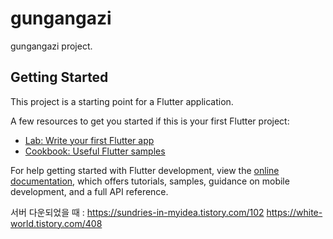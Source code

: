 # gungangazi

gungangazi project.

## Getting Started

This project is a starting point for a Flutter application.

A few resources to get you started if this is your first Flutter project:

- [Lab: Write your first Flutter app](https://docs.flutter.dev/get-started/codelab)
- [Cookbook: Useful Flutter samples](https://docs.flutter.dev/cookbook)

For help getting started with Flutter development, view the
[online documentation](https://docs.flutter.dev/), which offers tutorials,
samples, guidance on mobile development, and a full API reference.




서버 다운되었을 때 : https://sundries-in-myidea.tistory.com/102
https://white-world.tistory.com/408
